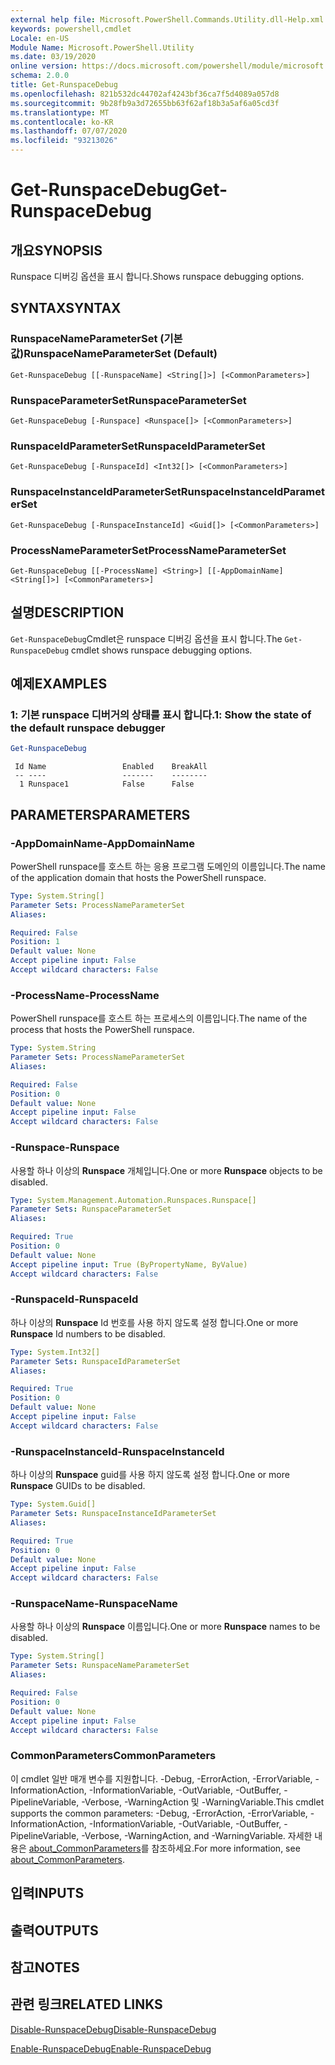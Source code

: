 ```yaml
---
external help file: Microsoft.PowerShell.Commands.Utility.dll-Help.xml
keywords: powershell,cmdlet
Locale: en-US
Module Name: Microsoft.PowerShell.Utility
ms.date: 03/19/2020
online version: https://docs.microsoft.com/powershell/module/microsoft.powershell.utility/get-runspacedebug?view=powershell-7.1&WT.mc_id=ps-gethelp
schema: 2.0.0
title: Get-RunspaceDebug
ms.openlocfilehash: 821b532dc44702af4243bf36ca7f5d4089a057d8
ms.sourcegitcommit: 9b28fb9a3d72655bb63f62af18b3a5af6a05cd3f
ms.translationtype: MT
ms.contentlocale: ko-KR
ms.lasthandoff: 07/07/2020
ms.locfileid: "93213026"
---
```

# <span data-ttu-id="5a8e0-103">Get-RunspaceDebug</span><span class="sxs-lookup"><span data-stu-id="5a8e0-103">Get-RunspaceDebug</span></span>

## <span data-ttu-id="5a8e0-104">개요</span><span class="sxs-lookup"><span data-stu-id="5a8e0-104">SYNOPSIS</span></span>
<span data-ttu-id="5a8e0-105">Runspace 디버깅 옵션을 표시 합니다.</span><span class="sxs-lookup"><span data-stu-id="5a8e0-105">Shows runspace debugging options.</span></span>

## <span data-ttu-id="5a8e0-106">SYNTAX</span><span class="sxs-lookup"><span data-stu-id="5a8e0-106">SYNTAX</span></span>

### <span data-ttu-id="5a8e0-107">RunspaceNameParameterSet (기본값)</span><span class="sxs-lookup"><span data-stu-id="5a8e0-107">RunspaceNameParameterSet (Default)</span></span>

```
Get-RunspaceDebug [[-RunspaceName] <String[]>] [<CommonParameters>]
```

### <span data-ttu-id="5a8e0-108">RunspaceParameterSet</span><span class="sxs-lookup"><span data-stu-id="5a8e0-108">RunspaceParameterSet</span></span>

```
Get-RunspaceDebug [-Runspace] <Runspace[]> [<CommonParameters>]
```

### <span data-ttu-id="5a8e0-109">RunspaceIdParameterSet</span><span class="sxs-lookup"><span data-stu-id="5a8e0-109">RunspaceIdParameterSet</span></span>

```
Get-RunspaceDebug [-RunspaceId] <Int32[]> [<CommonParameters>]
```

### <span data-ttu-id="5a8e0-110">RunspaceInstanceIdParameterSet</span><span class="sxs-lookup"><span data-stu-id="5a8e0-110">RunspaceInstanceIdParameterSet</span></span>

```
Get-RunspaceDebug [-RunspaceInstanceId] <Guid[]> [<CommonParameters>]
```

### <span data-ttu-id="5a8e0-111">ProcessNameParameterSet</span><span class="sxs-lookup"><span data-stu-id="5a8e0-111">ProcessNameParameterSet</span></span>

```
Get-RunspaceDebug [[-ProcessName] <String>] [[-AppDomainName] <String[]>] [<CommonParameters>]
```

## <span data-ttu-id="5a8e0-112">설명</span><span class="sxs-lookup"><span data-stu-id="5a8e0-112">DESCRIPTION</span></span>

<span data-ttu-id="5a8e0-113">`Get-RunspaceDebug`Cmdlet은 runspace 디버깅 옵션을 표시 합니다.</span><span class="sxs-lookup"><span data-stu-id="5a8e0-113">The `Get-RunspaceDebug` cmdlet shows runspace debugging options.</span></span>

## <span data-ttu-id="5a8e0-114">예제</span><span class="sxs-lookup"><span data-stu-id="5a8e0-114">EXAMPLES</span></span>

### <span data-ttu-id="5a8e0-115">1: 기본 runspace 디버거의 상태를 표시 합니다.</span><span class="sxs-lookup"><span data-stu-id="5a8e0-115">1: Show the state of the default runspace debugger</span></span>

```powershell
Get-RunspaceDebug
```

```Output
 Id Name                 Enabled    BreakAll
 -- ----                 -------    --------
  1 Runspace1            False      False
```

## <span data-ttu-id="5a8e0-116">PARAMETERS</span><span class="sxs-lookup"><span data-stu-id="5a8e0-116">PARAMETERS</span></span>

### <span data-ttu-id="5a8e0-117">-AppDomainName</span><span class="sxs-lookup"><span data-stu-id="5a8e0-117">-AppDomainName</span></span>

<span data-ttu-id="5a8e0-118">PowerShell runspace를 호스트 하는 응용 프로그램 도메인의 이름입니다.</span><span class="sxs-lookup"><span data-stu-id="5a8e0-118">The name of the application domain that hosts the PowerShell runspace.</span></span>

```yaml
Type: System.String[]
Parameter Sets: ProcessNameParameterSet
Aliases:

Required: False
Position: 1
Default value: None
Accept pipeline input: False
Accept wildcard characters: False
```

### <span data-ttu-id="5a8e0-119">-ProcessName</span><span class="sxs-lookup"><span data-stu-id="5a8e0-119">-ProcessName</span></span>

<span data-ttu-id="5a8e0-120">PowerShell runspace를 호스트 하는 프로세스의 이름입니다.</span><span class="sxs-lookup"><span data-stu-id="5a8e0-120">The name of the process that hosts the PowerShell runspace.</span></span>

```yaml
Type: System.String
Parameter Sets: ProcessNameParameterSet
Aliases:

Required: False
Position: 0
Default value: None
Accept pipeline input: False
Accept wildcard characters: False
```

### <span data-ttu-id="5a8e0-121">-Runspace</span><span class="sxs-lookup"><span data-stu-id="5a8e0-121">-Runspace</span></span>

<span data-ttu-id="5a8e0-122">사용할 하나 이상의 **Runspace** 개체입니다.</span><span class="sxs-lookup"><span data-stu-id="5a8e0-122">One or more **Runspace** objects to be disabled.</span></span>

```yaml
Type: System.Management.Automation.Runspaces.Runspace[]
Parameter Sets: RunspaceParameterSet
Aliases:

Required: True
Position: 0
Default value: None
Accept pipeline input: True (ByPropertyName, ByValue)
Accept wildcard characters: False
```

### <span data-ttu-id="5a8e0-123">-RunspaceId</span><span class="sxs-lookup"><span data-stu-id="5a8e0-123">-RunspaceId</span></span>

<span data-ttu-id="5a8e0-124">하나 이상의 **Runspace** Id 번호를 사용 하지 않도록 설정 합니다.</span><span class="sxs-lookup"><span data-stu-id="5a8e0-124">One or more **Runspace** Id numbers to be disabled.</span></span>

```yaml
Type: System.Int32[]
Parameter Sets: RunspaceIdParameterSet
Aliases:

Required: True
Position: 0
Default value: None
Accept pipeline input: False
Accept wildcard characters: False
```

### <span data-ttu-id="5a8e0-125">-RunspaceInstanceId</span><span class="sxs-lookup"><span data-stu-id="5a8e0-125">-RunspaceInstanceId</span></span>

<span data-ttu-id="5a8e0-126">하나 이상의 **Runspace** guid를 사용 하지 않도록 설정 합니다.</span><span class="sxs-lookup"><span data-stu-id="5a8e0-126">One or more **Runspace** GUIDs to be disabled.</span></span>

```yaml
Type: System.Guid[]
Parameter Sets: RunspaceInstanceIdParameterSet
Aliases:

Required: True
Position: 0
Default value: None
Accept pipeline input: False
Accept wildcard characters: False
```

### <span data-ttu-id="5a8e0-127">-RunspaceName</span><span class="sxs-lookup"><span data-stu-id="5a8e0-127">-RunspaceName</span></span>

<span data-ttu-id="5a8e0-128">사용할 하나 이상의 **Runspace** 이름입니다.</span><span class="sxs-lookup"><span data-stu-id="5a8e0-128">One or more **Runspace** names to be disabled.</span></span>

```yaml
Type: System.String[]
Parameter Sets: RunspaceNameParameterSet
Aliases:

Required: False
Position: 0
Default value: None
Accept pipeline input: False
Accept wildcard characters: False
```

### <span data-ttu-id="5a8e0-129">CommonParameters</span><span class="sxs-lookup"><span data-stu-id="5a8e0-129">CommonParameters</span></span>

<span data-ttu-id="5a8e0-130">이 cmdlet 일반 매개 변수를 지원합니다. -Debug, -ErrorAction, -ErrorVariable, -InformationAction, -InformationVariable, -OutVariable, -OutBuffer, -PipelineVariable, -Verbose, -WarningAction 및 -WarningVariable.</span><span class="sxs-lookup"><span data-stu-id="5a8e0-130">This cmdlet supports the common parameters: -Debug, -ErrorAction, -ErrorVariable, -InformationAction, -InformationVariable, -OutVariable, -OutBuffer, -PipelineVariable, -Verbose, -WarningAction, and -WarningVariable.</span></span> <span data-ttu-id="5a8e0-131">자세한 내용은 [about_CommonParameters](https://go.microsoft.com/fwlink/?LinkID=113216)를 참조하세요.</span><span class="sxs-lookup"><span data-stu-id="5a8e0-131">For more information, see [about_CommonParameters](https://go.microsoft.com/fwlink/?LinkID=113216).</span></span>

## <span data-ttu-id="5a8e0-132">입력</span><span class="sxs-lookup"><span data-stu-id="5a8e0-132">INPUTS</span></span>

## <span data-ttu-id="5a8e0-133">출력</span><span class="sxs-lookup"><span data-stu-id="5a8e0-133">OUTPUTS</span></span>

## <span data-ttu-id="5a8e0-134">참고</span><span class="sxs-lookup"><span data-stu-id="5a8e0-134">NOTES</span></span>

## <span data-ttu-id="5a8e0-135">관련 링크</span><span class="sxs-lookup"><span data-stu-id="5a8e0-135">RELATED LINKS</span></span>

[<span data-ttu-id="5a8e0-136">Disable-RunspaceDebug</span><span class="sxs-lookup"><span data-stu-id="5a8e0-136">Disable-RunspaceDebug</span></span>](Disable-RunspaceDebug.md)

[<span data-ttu-id="5a8e0-137">Enable-RunspaceDebug</span><span class="sxs-lookup"><span data-stu-id="5a8e0-137">Enable-RunspaceDebug</span></span>](Enable-RunspaceDebug.md)

